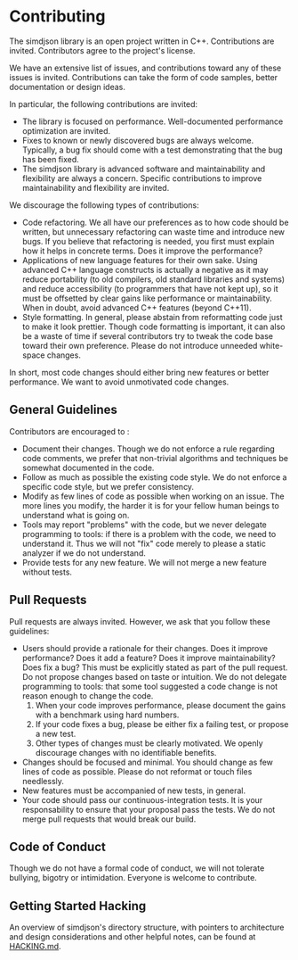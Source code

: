 Contributing
============

The simdjson library is an open project written in C++. Contributions are invited. Contributors
agree to the project's license.

We have an extensive list of issues, and contributions toward any of these issues is invited.
Contributions can take the form of code samples, better documentation or design ideas. 

In particular, the following contributions are invited:

- The library is focused on performance. Well-documented performance optimization are invited.
- Fixes to known or newly discovered bugs are always welcome. Typically, a bug fix should come with
  a test demonstrating that the bug has been fixed.
- The simdjson library is advanced software and maintainability and flexibility are always a
  concern. Specific contributions to improve maintainability and flexibility are invited.

We discourage the following types of contributions:

- Code refactoring. We all have our preferences as to how code should be written, but unnecessary
  refactoring can waste time and introduce new bugs. If you believe that refactoring is needed, you
  first must explain how it helps in concrete terms. Does it improve the performance?
- Applications of new language features for their own sake. Using advanced C++ language constructs
  is actually a negative as it may reduce portability (to old compilers, old standard libraries and
  systems) and reduce accessibility (to programmers that have not kept up), so it must be offsetted
  by clear gains like performance or maintainability. When in doubt, avoid advanced C++ features
  (beyond C++11).
- Style formatting. In general, please abstain from reformatting code just to make it look prettier.
  Though code formatting is important, it can also be a waste of time if several contributors try to
  tweak the code base toward their own preference. Please do not introduce unneeded white-space
  changes.

In short, most code changes should either bring new features or better performance. We want to avoid unmotivated code changes.

General Guidelines
----------

Contributors are encouraged to :

- Document their changes. Though we do not enforce a rule regarding code comments, we prefer that non-trivial algorithms and techniques be somewhat documented in the code.
- Follow as much as possible the existing code style. We do not enforce a specific code style, but we prefer consistency.
- Modify as few lines of code as possible when working on an issue. The more lines you modify, the harder it is for your fellow human beings to understand what is going on.
- Tools may report "problems" with the code, but we never delegate programming to tools: if there is a problem with the code, we need to understand it. Thus we will not "fix" code merely to please a static analyzer if we do not understand.
- Provide tests for any new feature. We will not merge a new feature without tests.


Pull Requests
--------------

Pull requests are always invited. However, we ask that you follow these guidelines:

- Users should provide a rationale for their changes. Does it improve performance? Does it add a feature? Does it improve maintainability? Does fix a bug? This must be explicitly stated as part of the pull request. Do not propose changes based on taste or intuition. We do not delegate programming to tools: that some tool suggested a code change is not reason enough to change the code.
   1. When your code improves performance, please document the gains with a benchmark using hard numbers.
   2. If your code fixes a bug, please be either fix a failing test, or propose a new test.
   3. Other types of changes must be clearly motivated. We openly discourage changes with no identifiable benefits.
- Changes should be focused and minimal. You should change as few lines of code as possible. Please do not reformat or touch files needlessly.
- New features must be accompanied of new tests, in general.
- Your code should pass our continuous-integration tests. It is your responsability to ensure that your proposal pass the tests. We do not merge pull requests that would break our build.

Code of Conduct
---------------

Though we do not have a formal code of conduct, we will not tolerate bullying, bigotry or
intimidation. Everyone is welcome to contribute.

Getting Started Hacking
-----------------------

An overview of simdjson's directory structure, with pointers to architecture and design
considerations and other helpful notes, can be found at [HACKING.md](HACKING.md).
